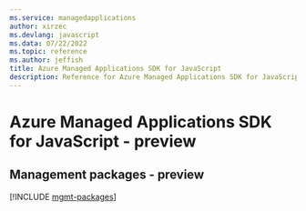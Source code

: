 ```yaml
---
ms.service: managedapplications
author: xirzec
ms.devlang: javascript
ms.data: 07/22/2022
ms.topic: reference
ms.author: jeffish
title: Azure Managed Applications SDK for JavaScript
description: Reference for Azure Managed Applications SDK for JavaScript
---
```

# Azure Managed Applications SDK for JavaScript - preview

## Management packages - preview
[!INCLUDE [mgmt-packages](managed-applications-mgmt-index.md)]
